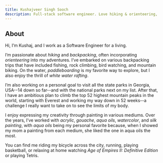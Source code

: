 ```yaml
---
title: Kushajveer Singh Sooch
description: Full-stack software engineer. Love hiking & orienteering, painting in various mediums, and occasionally crafting origami.
---
```


## About

Hi, I’m Kushaj, and I work as a Software Engineer for a living.

I’m passionate about _hiking_ and _backpacking_, often incorporating _orienteering_ into my adventures. I’ve embarked on various backpacking trips that have included fishing, rock climbing, bird watching, and mountain biking. On the water, _paddleboarding_ is my favorite way to explore, but I also enjoy the thrill of _white water rafting_.

I’m also working on a personal goal to visit all the state parks in Georgia, USA--14 down so far--and with the national parks next on my list. After that, I have an ambitious plan to climb the top 52 highest mountain peaks in the world, starting with Everest and working my way down in 52 weeks--a challenge I really want to take on to see the limits of my body.

I enjoy expressing my creativity through painting in various mediums. Over the years, I’ve worked with _acrylic_, _gouache_, _aqua oils_, _watercolor_, and _silk painting_, with _aqua oils_ being my personal favorite because, when I showed my mom a painting from each medium, she liked the one in aqua oils the most.

You can find me riding my bicycle across the city, running, playing basketball, or relaxing at home watching _Age of Empires II: Definitive Edition_ or playing Tetris.
